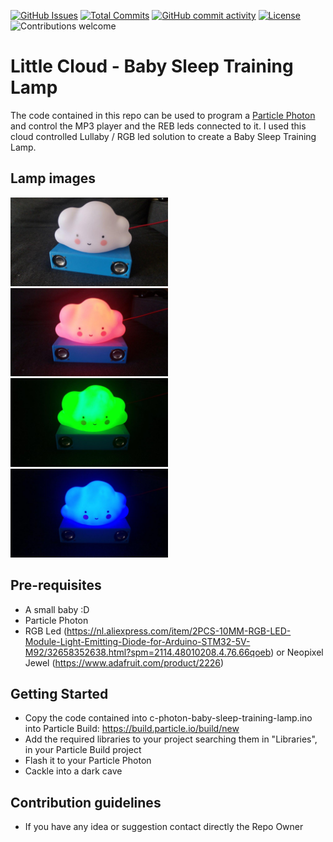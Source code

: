 [![GitHub Issues](https://img.shields.io/github/issues-raw/ltpitt/c-photon-baby-sleep-training-lamp)](https://github.com/ltpitt/c-photon-baby-sleep-training-lamp/issues)
[![Total Commits](https://img.shields.io/github/last-commit/ltpitt/c-photon-baby-sleep-training-lamp)](https://github.com/ltpitt/c-photon-baby-sleep-training-lamp/commits)
[![GitHub commit activity](https://img.shields.io/github/commit-activity/4w/ltpitt/c-photon-baby-sleep-training-lamp?foo=bar)](https://github.com/ltpitt/c-photon-baby-sleep-training-lamp/commits)
[![License](https://img.shields.io/badge/license-MIT-blue.svg)](https://github.com/ltpitt/c-photon-baby-sleep-training-lamp/blob/master/LICENSE)
![Contributions welcome](https://img.shields.io/badge/contributions-welcome-orange.svg)

Little Cloud - Baby Sleep Training Lamp
===================================

The code contained in this repo can be used to program a [Particle Photon](https://store.particle.io/products/photon) and control the MP3 player and the REB leds connected to it.  I used this cloud controlled Lullaby / RGB led solution to create a Baby Sleep Training Lamp.

Lamp images
--------------
<img src="/pics/little_cloud_off.jpg" width="50%">
<img src="/pics/little_cloud_red.jpg" width="50%">
<img src="/pics/little_cloud_green.jpg" width="50%">
<img src="/pics/little_cloud_blue.jpg" width="50%">

Pre-requisites
--------------

- A small baby :D
- Particle Photon
- RGB Led (https://nl.aliexpress.com/item/2PCS-10MM-RGB-LED-Module-Light-Emitting-Diode-for-Arduino-STM32-5V-M92/32658352638.html?spm=2114.48010208.4.76.66qoeb) or Neopixel Jewel (https://www.adafruit.com/product/2226)

Getting Started
---------------

- Copy the code contained into c-photon-baby-sleep-training-lamp.ino into Particle Build: https://build.particle.io/build/new
- Add the required libraries to your project searching them in "Libraries", in your Particle Build project
- Flash it to your Particle Photon
- Cackle into a dark cave


Contribution guidelines
---------------
* If you have any idea or suggestion contact directly the Repo Owner
